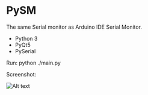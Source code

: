 # PySM

The same Serial monitor as Arduino IDE Serial Monitor.

- Python 3
- PyQt5
- PySerial 

Run:
    python ./main.py

Screenshot:

![Alt text](https://github.com/alberand/PySM/blob/master/stuff/screenshot.png?raw=true "PySM screenshot.")
